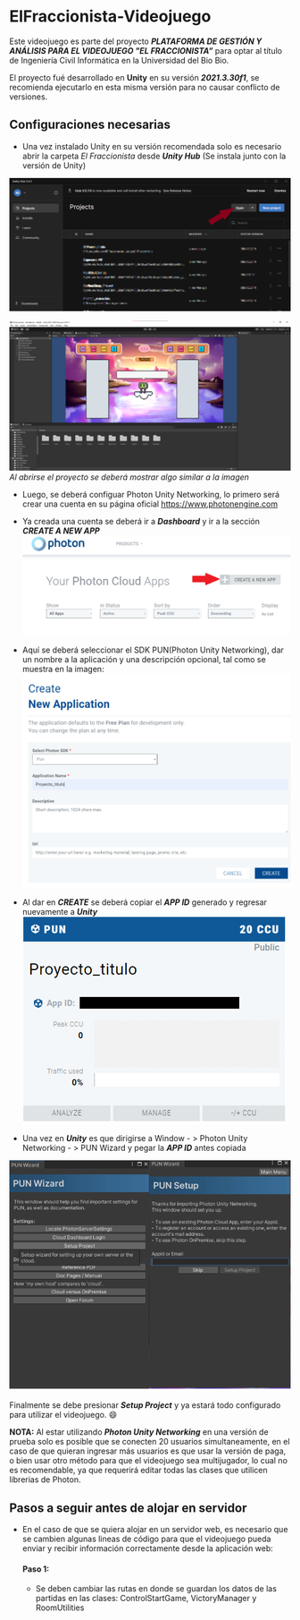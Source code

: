 # ElFraccionista-Videojuego
 
Este videojuego es parte del proyecto ***PLATAFORMA DE GESTIÓN Y ANÁLISIS PARA EL VIDEOJUEGO "EL FRACCIONISTA”*** para optar al título de Ingeniería Civil Informática en la Universidad del Bio Bio.

El proyecto fué desarrollado en **Unity** en su versión ***2021.3.30f1***, se recomienda ejecutarlo en esta misma versión para no causar conflicto de versiones.

## Configuraciones necesarias

- Una vez instalado Unity en su versión recomendada solo es necesario abrir la carpeta *El Fraccionista* desde ***Unity Hub*** (Se instala junto con la versión de Unity)

![](https://github.com/Evitha-CS/ElFraccionista-Videojuego/blob/main/Readme_images/Unity_HUB.png)

![](https://github.com/Evitha-CS/ElFraccionista-Videojuego/blob/main/Readme_images/Inicio_Fraccionista_Unity.png)
*Al abrirse el proyecto se deberá mostrar algo similar a la imagen*

- Luego, se deberá configuar Photon Unity Networking, lo primero será crear una cuenta en su página oficial https://www.photonengine.com
- Ya creada una cuenta se deberá ir a ***Dashboard*** y ir a la sección ***CREATE A NEW APP***
![](https://github.com/Evitha-CS/ElFraccionista-Videojuego/blob/main/Readme_images/Photon_createapp.png)

- Aquí se deberá seleccionar el SDK PUN(Photon Unity Networking), dar un nombre a la aplicación y una descripción opcional, tal como se muestra en la imagen:
![](https://github.com/Evitha-CS/ElFraccionista-Videojuego/blob/main/Readme_images/Photon_createapp2.png)

- Al dar en ***CREATE*** se deberá copiar el ***APP ID*** generado y regresar nuevamente a ***Unity***
![](https://github.com/Evitha-CS/ElFraccionista-Videojuego/blob/main/Readme_images/App_ID.png)
- Una vez en ***Unity*** es que dirigirse a Window - > Photon Unity Networking - > PUN Wizard y pegar la ***APP ID*** antes copiada

![](https://github.com/Evitha-CS/ElFraccionista-Videojuego/blob/main/Readme_images/PUN_Wizard-Setup.png)

Finalmente se debe presionar ***Setup Project*** y ya estará todo configurado para utilizar el videojuego. :smile:

**NOTA:** Al estar utilizando ***Photon Unity Networking*** en una versión de prueba solo es posible que se conecten 20 usuarios simultaneamente, en el caso de que quieran ingresar más usuarios es que usar la versión de paga, o bien usar otro método para que el videojuego sea multijugador, lo cual no es recomendable, ya que requerirá editar todas las clases que utilicen librerias de Photon.

## Pasos a seguir antes de alojar en servidor 

- En el caso de que se quiera alojar en un servidor web, es necesario que se cambien algunas lineas de código para que el videojuego pueda enviar y recibir información correctamente desde la aplicación web:

  #### Paso 1:
  - Se deben cambiar las rutas en donde se guardan los datos de las partidas en las clases: ControlStartGame, VictoryManager y RoomUtilities
